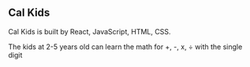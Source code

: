 ## Cal Kids

Cal Kids is built by React, JavaScript, HTML, CSS.

The kids at 2-5 years old can learn the math for +, -, x, ÷ with the single digit